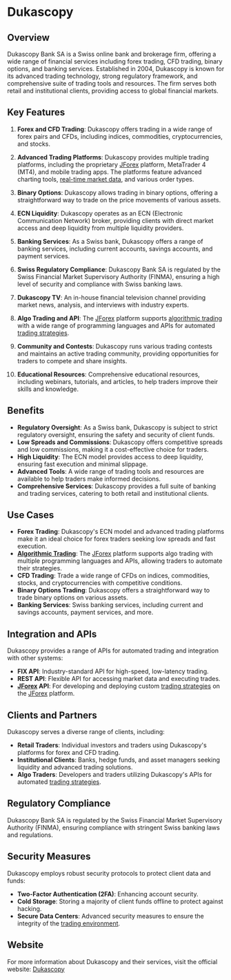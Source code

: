 # Dukascopy

## Overview
Dukascopy Bank SA is a Swiss online bank and brokerage firm, offering a wide range of financial services including forex trading, CFD trading, binary options, and banking services. Established in 2004, Dukascopy is known for its advanced trading technology, strong regulatory framework, and comprehensive suite of trading tools and resources. The firm serves both retail and institutional clients, providing access to global financial markets.

## Key Features
1. **Forex and CFD Trading**: Dukascopy offers trading in a wide range of forex pairs and CFDs, including indices, commodities, cryptocurrencies, and stocks.

2. **Advanced Trading Platforms**: Dukascopy provides multiple trading platforms, including the proprietary [JForex](../j/jforex.md) platform, MetaTrader 4 (MT4), and mobile trading apps. The platforms feature advanced charting tools, [real-time market data](../r/real-time_market_data.md), and various order types.

3. **Binary Options**: Dukascopy allows trading in binary options, offering a straightforward way to trade on the price movements of various assets.

4. **ECN Liquidity**: Dukascopy operates as an ECN (Electronic Communication Network) broker, providing clients with direct market access and deep liquidity from multiple liquidity providers.

5. **Banking Services**: As a Swiss bank, Dukascopy offers a range of banking services, including current accounts, savings accounts, and payment services.

6. **Swiss Regulatory Compliance**: Dukascopy Bank SA is regulated by the Swiss Financial Market Supervisory Authority (FINMA), ensuring a high level of security and compliance with Swiss banking laws.

7. **Dukascopy TV**: An in-house financial television channel providing market news, analysis, and interviews with industry experts.

8. **Algo Trading and API**: The [JForex](../j/jforex.md) platform supports [algorithmic trading](../a/algorithmic_trading.md) with a wide range of programming languages and APIs for automated [trading strategies](../t/trading_strategies.md).

9. **Community and Contests**: Dukascopy runs various trading contests and maintains an active trading community, providing opportunities for traders to compete and share insights.

10. **Educational Resources**: Comprehensive educational resources, including webinars, tutorials, and articles, to help traders improve their skills and knowledge.

## Benefits
- **Regulatory Oversight**: As a Swiss bank, Dukascopy is subject to strict regulatory oversight, ensuring the safety and security of client funds.
- **Low Spreads and Commissions**: Dukascopy offers competitive spreads and low commissions, making it a cost-effective choice for traders.
- **High Liquidity**: The ECN model provides access to deep liquidity, ensuring fast execution and minimal slippage.
- **Advanced Tools**: A wide range of trading tools and resources are available to help traders make informed decisions.
- **Comprehensive Services**: Dukascopy provides a full suite of banking and trading services, catering to both retail and institutional clients.

## Use Cases
- **Forex Trading**: Dukascopy's ECN model and advanced trading platforms make it an ideal choice for forex traders seeking low spreads and fast execution.
- **[Algorithmic Trading](../a/algorithmic_trading.md)**: The [JForex](../j/jforex.md) platform supports algo trading with multiple programming languages and APIs, allowing traders to automate their strategies.
- **CFD Trading**: Trade a wide range of CFDs on indices, commodities, stocks, and cryptocurrencies with competitive conditions.
- **Binary Options Trading**: Dukascopy offers a straightforward way to trade binary options on various assets.
- **Banking Services**: Swiss banking services, including current and savings accounts, payment services, and more.

## Integration and APIs
Dukascopy provides a range of APIs for automated trading and integration with other systems:
- **FIX API**: Industry-standard API for high-speed, low-latency trading.
- **REST API**: Flexible API for accessing market data and executing trades.
- **[JForex](../j/jforex.md) API**: For developing and deploying custom [trading strategies](../t/trading_strategies.md) on the [JForex](../j/jforex.md) platform.

## Clients and Partners
Dukascopy serves a diverse range of clients, including:
- **Retail Traders**: Individual investors and traders using Dukascopy's platforms for forex and CFD trading.
- **Institutional Clients**: Banks, hedge funds, and asset managers seeking liquidity and advanced trading solutions.
- **Algo Traders**: Developers and traders utilizing Dukascopy's APIs for automated [trading strategies](../t/trading_strategies.md).

## Regulatory Compliance
Dukascopy Bank SA is regulated by the Swiss Financial Market Supervisory Authority (FINMA), ensuring compliance with stringent Swiss banking laws and regulations.

## Security Measures
Dukascopy employs robust security protocols to protect client data and funds:
- **Two-Factor Authentication (2FA)**: Enhancing account security.
- **Cold Storage**: Storing a majority of client funds offline to protect against hacking.
- **Secure Data Centers**: Advanced security measures to ensure the integrity of the [trading environment](../t/trading_environment.md).

## Website
For more information about Dukascopy and their services, visit the official website: [Dukascopy](https://www.dukascopy.com/)